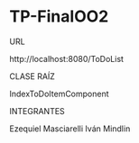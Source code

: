 # TP-FinalOO2
URL 

http://localhost:8080/ToDoList

CLASE RAÍZ

IndexToDoItemComponent

INTEGRANTES

Ezequiel Masciarelli
Iván Mindlin


